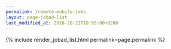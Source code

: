```yaml
---
permalink: /remote-mobile-jobs
layout: page-jobad-list
last_modified_at: 2018-10-21T18:55:00+0200
---
```

{% include render_jobad_list.html permalink=page.permalink %}
